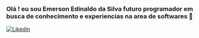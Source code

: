 ### Olá ! eu sou Emerson Edinaldo da Silva futuro programador em busca de conhecimento e experiencias na area de softwares 👋
[![Likedin](https://img.shields.io/badge/LinkedIn-0077B5?style=for-the-badge&logo=linkedin&logoColor=white)](https://www.linkedin.com/in/emerson-silva-069953225/)
